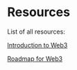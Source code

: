 # Resources
List of all resources:

[Introduction to Web3](/all-resources/introduction_to_web3)

[Roadmap for Web3](/all-resources/roadmap_for_web3)

